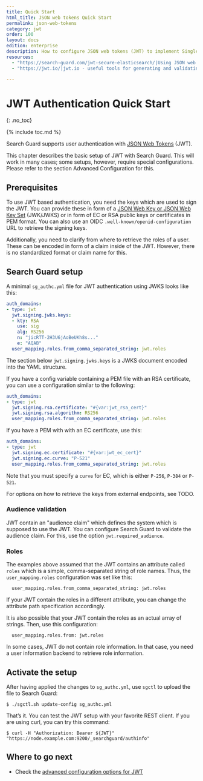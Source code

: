 ```yaml
---
title: Quick Start
html_title: JSON web tokens Quick Start
permalink: json-web-tokens
category: jwt
order: 100
layout: docs
edition: enterprise
description: How to configure JSON web tokens (JWT) to implement Single-Sign-On access to your OpenSearch/Elasticsearch cluster.
resources:
  - "https://search-guard.com/jwt-secure-elasticsearch/|Using JSON web tokens to secure OpenSearch/Elasticsearch (blog post)"
  - "https://jwt.io/|jwt.io - useful tools for generating and validating JWT (website)"

---
```

<!---
Copyright 2020 floragunn GmbH
-->

# JWT Authentication Quick Start
{: .no_toc}

{% include toc.md %}

Search Guard supports user authentication with [JSON Web Tokens](https://jwt.io/introduction) (JWT). 

This chapter describes the basic setup of JWT with Search Guard. This will work in many cases; some setups, however, require special configurations. Please refer to the section Advanced Configuration for this.

## Prerequisites

To use JWT based authentication, you need the keys which are used to sign the JWT. You can provide these in form of a [JSON Web Key or JSON Web Key Set](https://datatracker.ietf.org/doc/html/rfc7517) (JWK/JWKS) or in form of EC or RSA public keys or certificates in PEM format. You can also use an OIDC `.well-known/openid-configuration` URL to retrieve the signing keys. 

Additionally, you need to clarify from where to retrieve the roles of a user. These can be encoded in form of a claim inside of the JWT. However, there is no standardized format or claim name for this.

## Search Guard setup

A minimal `sg_authc.yml` file for JWT authentication using JWKS looks like this:

```yaml
auth_domains:
- type: jwt
  jwt.signing.jwks.keys:
  - kty: RSA
    use: sig
    alg: RS256
    n: "jicRTT-2H3U6jAoBeUKh8s..."
    e: "AQAB"
  user_mapping.roles.from_comma_separated_string: jwt.roles
```

The section below `jwt.signing.jwks.keys` is a JWKS document encoded into the YAML structure.

If you have a config variable containing a PEM file with an RSA certificate, you can use a configuration similar to the following:

```yaml
auth_domains:
- type: jwt
  jwt.signing.rsa.certificate: "#{var:jwt_rsa_cert}"
  jwt.signing.rsa.algorithm: RS256
  user_mapping.roles.from_comma_separated_string: jwt.roles
```

If you have a PEM with with an EC certificate, use this:

```yaml
auth_domains:
- type: jwt
  jwt.signing.ec.certificate: "#{var:jwt_ec_cert}"
  jwt.signing.ec.curve: "P-521"
  user_mapping.roles.from_comma_separated_string: jwt.roles
```

Note that you must specify a `curve` for EC, which is either `P-256`, `P-384` or `P-521`. 

For options on how to retrieve the keys from external endpoints, see TODO.

### Audience validation

JWT contain an "audience claim" which defines the system which is supposed to use the JWT. You can
configure Search Guard to validate the audience claim. For this, use the option `jwt.required_audience`. 

### Roles

The examples above assumed that the JWT contains an attribute called `roles` which is a simple, comma-separated string of role names. Thus, the `user_mapping.roles` configuration was set like this:

```
  user_mapping.roles.from_comma_separated_string: jwt.roles
```

If your JWT contain the roles in a different attribute, you can change the attribute path specification accordingly. 

It is also possible that your JWT contain the roles as an actual array of strings. Then, use this configuration:

```
  user_mapping.roles.from: jwt.roles
```

In some cases, JWT do not contain role information. In that case, you need a user information backend to retrieve role information.


## Activate the setup

After having applied the changes to `sg_authc.yml`, use `sgctl` to upload the file to Search Guard:

```
$ ./sgctl.sh update-config sg_authc.yml
```

That’s it. You can test the JWT setup with your favorite REST client. If you are using curl, you can try this command:

```
$ curl -H "Authorization: Bearer ${JWT}" "https://node.example.com:9200/_searchguard/authinfo"
```




## Where to go next

* Check the  [advanced configuration options for JWT](../_docs_auth_auth/auth_auth_jwt_advanced.md)